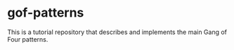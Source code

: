 # gof-patterns
This is a tutorial repository that describes and implements the main Gang of Four patterns.
